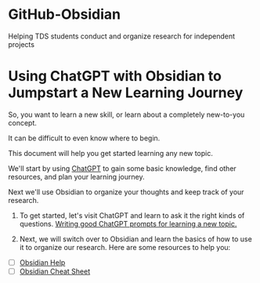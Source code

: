 # GitHub-Obsidian
Helping TDS students conduct and organize research for independent projects


# Using ChatGPT with Obsidian to Jumpstart a New Learning Journey
So, you want to learn a new skill, or learn about a completely new-to-you concept.

It can be difficult to even know where to begin.

This document will help you get started learning any new topic.

We'll start by using [ChatGPT](https://chat.openai.com) to gain some basic knowledge, find other resources, and plan your learning journey.

Next we'll use Obsidian to organize your thoughts and keep track of your research.

1. To get started, let's visit ChatGPT and learn to ask it the right kinds of questions.  [Writing good ChatGPT prompts for learning a new topic.](https://github.com/joefjord/GitHub-Obsidian/blob/main/README.md)

2. Next, we will switch over to Obsidian and learn the basics of how to use it to organize our research. Here are some resources to help you:

- [ ] [Obsidian Help](https://help.obsidian.md/Home)
- [ ] [Obsidian Cheat Sheet](https://github.com/joefjord/GitHub-Obsidian/blob/main/Obsidian-cheat-sheet.md)
